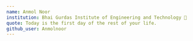 ```yaml
---
name: Anmol Noor
institution: Bhai Gurdas Institute of Engineering and Technology 🚩
quote: Today is the first day of the rest of your life.
github_user: Anmolnoor
---
```

